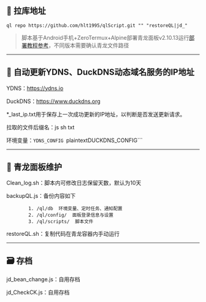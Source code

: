 ## 🔗 拉库地址

```plaintext
ql repo https://github.com/hlt1995/qlScript.git "" "restoreQL|jd_"
```
> 脚本基于Android手机+ZeroTermux+Alpine部署青龙面板v2.10.13运行[部署教程参考](https://blog.csdn.net/SXIAOtian/article/details/124820799)，不同版本需要确认青龙文件路径
---

## 🚀 自动更新YDNS、DuckDNS动态域名服务的IP地址

YDNS：https://ydns.io

DuckDNS：https://www.duckdns.org

*_last_ip.txt用于保存上一次成功更新的IP地址，以判断是否发送更新请求。

拉取的文件后缀名：js sh txt

环境变量：```YDNS_CONFIG ```plaintextDUCKDNS_CONFIG```

---

## 🐲 青龙面板维护

Clean_log.sh：脚本内可修改日志保留天数，默认为10天

backupQL.js：备份内容如下

            1. /ql/db  环境变量、定时任务、通知配置
            2. /ql/config/  面板登录信息与设置
            3. /ql/scripts/  脚本文件
     
restoreQL.sh：复制代码在青龙容器内手动运行

---

## 🗃️ 存档

jd_bean_change.js：自用存档

jd_CheckCK.js：自用存档
